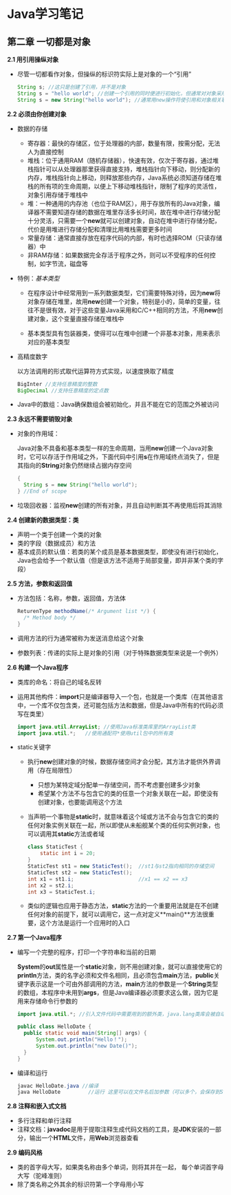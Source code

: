 # Java学习笔记



## 第二章 一切都是对象

**2.1 用引用操纵对象**

- 尽管一切都看作对象，但操纵的标识符实际上是对象的一个“引用”

  ```java
  String s; //这只是创建了引用，并不是对象
  String s = "hello world"; //创建一个引用的同时便进行初始化，但通常对对象采用更通用的初始化方法
  String s = new String("hello world"); //通常用new操作符使引用和对象相关联
  ```

**2.2 必须由你创建对象**

- 数据的存储
  - 寄存器：最快的存储区，位于处理器的内部，数量有限，按需分配，无法人为直接控制
  - 堆栈：位于通用RAM（随机存储器），快速有效，仅次于寄存器，通过堆栈指针可以从处理器那里获得直接支持，堆栈指针向下移动，则分配新的内存，堆栈指针向上移动，则释放那些内存，Java系统必须知道存储在堆栈的所有项的生命周期，以便上下移动堆栈指针，限制了程序的灵活性，对象引用存储于堆栈中
  - 堆：一种通用的内存池（也位于RAM区），用于存放所有的Java对象，编译器不需要知道存储的数据在堆里存活多长时间，故在堆中进行存储分配十分灵活，只需要一个**new**就可以创建对象，自动在堆中进行存储分配，代价是用堆进行存储分配和清理比用堆栈需要更多时间
  - 常量存储：通常直接存放在程序代码的内部，有时也选择ROM（只读存储器）中
  - 非RAM存储：如果数据完全存活于程序之外，则可以不受程序的任何控制，如字节流，磁盘等

- 特例：*基本类型*
  
  - 在程序设计中经常用到一系列数据类型，它们需要特殊对待，因为**new**将对象存储在堆里，故用**new**创建一个对象，特别是小的，简单的变量，往往不是很有效，对于这些变量Java采用和C/C++相同的方法，不用**new**创建对象，这个变量直接存储在堆栈中
  
  - 基本类型具有包装器类，使得可以在堆中创建一个非基本对象，用来表示对应的基本类型

- 高精度数字

  以方法调用的形式取代运算符方式实现，以速度换取了精度

  ```java
  BigInter //支持任意精度的整数
  BigDecimal //支持任意精度的定点数
  ```

- Java中的数组：Java确保数组会被初始化，并且不能在它的范围之外被访问

**2.3 永远不需要销毁对象**

- 对象的作用域：

  Java对象不具备和基本类型一样的生命周期，当用**new**创建一个Java对象时，它可以存活于作用域之外，下面代码中引用**s**在作用域终点消失了，但是其指向的**String**对象仍然继续占据内存空间

  ```java
  {
  	String s = new String("hello world");
  }	//End of scope
  ```

- 垃圾回收器：监视**new**创建的所有对象，并且自动判断其不再使用后将其消除

**2.4 创建新的数据类型：类**

- 声明一个类于创建一个类的对象
- 类的字段（数据成员）和方法
- 基本成员的默认值：若类的某个成员是基本数据类型，即使没有进行初始化，Java也会给予一个默认值（但是该方法不适用于局部变量，即并非某个类的字段）

**2.5 方法，参数和返回值**

- 方法包括：名称，参数，返回值，方法体

  ```java
  ReturenType methodName(/* Argument list */) {
  	/* Method body */
  }
  ```

- 调用方法的行为通常被称为发送消息给这个对象

- 参数列表：传递的实际上是对象的引用（对于特殊数据类型来说是一个例外）

**2.6 构建一个Java程序**

- 类库的命名：将自己的域名反转

- 运用其他构件：**import**只是编译器导入一个包，也就是一个类库（在其他语言中，一个库不仅包含类，还可能包括方法和数据，但是Java中所有的代码必须写在类里）

  ```java
  import java.util.ArrayList; //使用Java标准类库里的ArrayList类
  import java.util.*;	//使用通配符*使用util包中的所有类
  ```

- static关键字

  - 执行**new**创建对象的时候，数据存储空间才会分配，其方法才能供外界调用（存在局限性）

    - 只想为某特定域分配单一存储空间，而不考虑要创建多少对象
    - 希望某个方法不与包含它的类的任意一个对象关联在一起，即使没有创建对象，也要能调用这个方法

  - 当声明一个事物是**static**时，就意味着这个域或方法不会与包含它的类的任何对象实例关联在一起，所以即使从未船舰某个类的任何实例对象，也可以调用其**static**方法或者域

    ```java
    class StaticTest {
    	static int i = 20;
    }
    StaticTest st1 = new StaticTest();	//st1与st2指向相同的存储空间
    StaticTest st2 = new StaticTest();
    int x1 = st1.i;						//x1 == x2 == x3
    int x2 = st2.i;
    int x3 = StaticTest.i;
    ```

  - 类似的逻辑也应用于静态方法，**static**方法的一个重要用法就是在不创建任何对象的前提下，就可以调用它，这一点对定义**main()**方法很重要，这个方法是运行一个应用时的入口

**2.7 第一个Java程序**

- 编写一个完整的程序，打印一个字符串和当前的日期

  **System**的**out**属性是一个**static**对象，则不用创建对象，就可以直接使用它的**println**方法，类的名字必须和文件名相同，且必须包含**main**方法，**public**关键字表示这是一个可由外部调用的方法，**main**方法的参数是一个**String**类型的数组，本程序中未用到**args**，但是Java编译器必须要求这么做，因为它是用来存储命令行参数的

  ```java
  import java.util.*; //引入文件代码中需要用到的额外类，java.lang类库会被自动导入每一个Java文件
  
  public class HelloDate {
  	public static void main(String[] args) {
  		System.out.println("Hello！"); 
  		System.out.println("new Date()");
  	}
  }
  ```

- 编译和运行

  ```java
  javac HelloDate.java //编译
  java HelloDate		 //运行 这里可以在文件名后加参数（可以多个，会保存到String型数组args中）
  ```

**2.8 注释和嵌入式文档**

- 多行注释和单行注释
- 注释文档：**javadoc**是用于提取注释生成代码文档的工具，是**JDK**安装的一部分，输出一个**HTML**文件，用**Web**浏览器查看

**2.9 编码风格**

- 类的首字母大写，如果类名称由多个单词，则将其并在一起， 每个单词首字母大写（驼峰准则）
- 除了类名称之外其余的标识符第一个字母用小写

